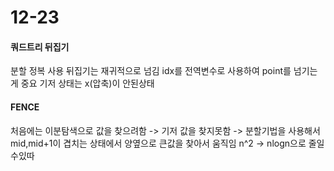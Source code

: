 # 12-23

#### 쿼드트리 뒤집기

분할 정복 사용
뒤집기는 재귀적으로 넘김
idx를 전역변수로 사용하여 point를 넘기는게 중요
기저 상태는 x(압축)이 안된상태


#### FENCE

처음에는 이분탐색으로 값을 찾으려함 -> 기저 값을 찾지못함
-> 분할기법을 사용해서 mid,mid+1이 겹치는 상태에서 양옆으로 큰값을 찾아서 움직임
n^2 -> nlogn으로 줄일수있따
